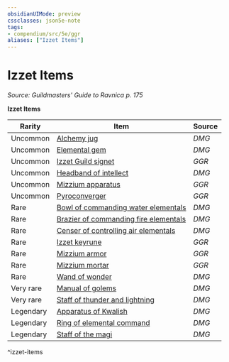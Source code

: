 ```yaml
---
obsidianUIMode: preview
cssclasses: json5e-note
tags:
- compendium/src/5e/ggr
aliases: ["Izzet Items"]
---
```

# Izzet Items
*Source: Guildmasters' Guide to Ravnica p. 175* 

**Izzet Items**

| Rarity | Item | Source |
|--------|------|--------|
| Uncommon | [Alchemy jug](2-Mechanics/CLI/items/alchemy-jug.md) | *DMG* |
| Uncommon | [Elemental gem](2-Mechanics/CLI/items/elemental-gem-dmg.md) | *DMG* |
| Uncommon | [Izzet Guild signet](2-Mechanics/CLI/items/izzet-guild-signet-ggr.md) | *GGR* |
| Uncommon | [Headband of intellect](2-Mechanics/CLI/items/headband-of-intellect.md) | *DMG* |
| Uncommon | [Mizzium apparatus](2-Mechanics/CLI/items/mizzium-apparatus-ggr.md) | *GGR* |
| Uncommon | [Pyroconverger](2-Mechanics/CLI/items/pyroconverger-ggr.md) | *GGR* |
| Rare | [Bowl of commanding water elementals](2-Mechanics/CLI/items/bowl-of-commanding-water-elementals.md) | *DMG* |
| Rare | [Brazier of commanding fire elementals](2-Mechanics/CLI/items/brazier-of-commanding-fire-elementals.md) | *DMG* |
| Rare | [Censer of controlling air elementals](2-Mechanics/CLI/items/censer-of-controlling-air-elementals.md) | *DMG* |
| Rare | [Izzet keyrune](2-Mechanics/CLI/items/izzet-keyrune-ggr.md) | *GGR* |
| Rare | [Mizzium armor](2-Mechanics/CLI/items/mizzium-armor-ggr.md) | *GGR* |
| Rare | [Mizzium mortar](2-Mechanics/CLI/items/mizzium-mortar-ggr.md) | *GGR* |
| Rare | [Wand of wonder](2-Mechanics/CLI/items/wand-of-wonder.md) | *DMG* |
| Very rare | [Manual of golems](2-Mechanics/CLI/items/manual-of-golems-dmg.md) | *DMG* |
| Very rare | [Staff of thunder and lightning](2-Mechanics/CLI/items/staff-of-thunder-and-lightning.md) | *DMG* |
| Legendary | [Apparatus of Kwalish](2-Mechanics/CLI/items/apparatus-of-kwalish.md) | *DMG* |
| Legendary | [Ring of elemental command](2-Mechanics/CLI/items/ring-of-elemental-command-dmg.md) | *DMG* |
| Legendary | [Staff of the magi](2-Mechanics/CLI/items/staff-of-the-magi.md) | *DMG* |
^izzet-items